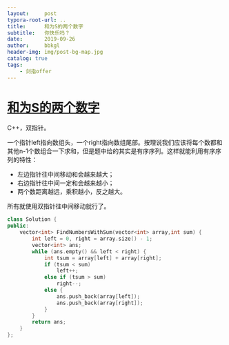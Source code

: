```yaml
---
layout:     post
typora-root-url: ..
title:      和为S的两个数字
subtitle:   你快乐吗？
date:       2019-09-26
author:     bbkgl
header-img: img/post-bg-map.jpg
catalog: true
tags:
    - 剑指offer
---
```


# [和为S的两个数字](https://www.nowcoder.com/practice/390da4f7a00f44bea7c2f3d19491311b?tpId=13&tqId=11195&rp=3&ru=/ta/coding-interviews&qru=/ta/coding-interviews/question-ranking )

C++，双指针。

一个指针left指向数组头，一个right指向数组尾部。按理说我们应该将每个数都和其他n-1个数组合一下求和，但是题中给的其实是有序序列。这样就能利用有序序列的特性：

- 左边指针往中间移动和会越来越大；
- 右边指针往中间一定和会越来越小；
- 两个数距离越远，乘积越小，反之越大。

所有就使用双指针往中间移动就行了。

```cpp
class Solution {
public:
    vector<int> FindNumbersWithSum(vector<int> array,int sum) {
        int left = 0, right = array.size() - 1;
        vector<int> ans;
        while (ans.empty() && left < right) {
            int tsum = array[left] + array[right];
            if (tsum < sum)
                left++;
            else if (tsum > sum)
                right--;
            else {
                ans.push_back(array[left]);
                ans.push_back(array[right]);
            }
        }
        return ans;
    }
};
```







